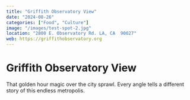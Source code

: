```yaml
---
title: "Griffith Observatory View"
date: "2024-08-26"
categories: ["Food", "Culture"]
image: "/images/test-spot-2.jpg"
location: "2800 E. Observatory Rd. LA, CA  90027"
web: https://griffithobservatory.org
---
```


# Griffith Observatory View

That golden hour magic over the city sprawl. Every angle tells a different story of this endless metropolis.

